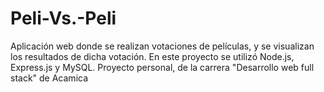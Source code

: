 # Peli-Vs.-Peli
Aplicación web donde se realizan votaciones de películas, y se visualizan los resultados de dicha votación. 
En este proyecto se utilizó Node.js, Express.js y MySQL.
Proyecto personal, de la carrera "Desarrollo web full stack" de Acamica
